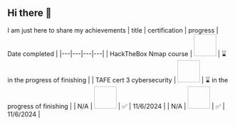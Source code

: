 ## Hi there 👋
I am just here to share my achievements
| title | certification | progress | Date completed |
|---|---|---|---|
| HackTheBox Nmap course | <img src=" " width="50" height="50"> | ⌛ in the progress of finishing |
| TAFE cert 3 cybersecurity | <img src=" " width="50" height="50"> | ⌛ in the progress of finishing |
| N/A | <img src=" " width="50" height="50"> | ✅ | 11/6/2024 |
| N/A | <img src=" " width="50" height="50"> | ✅ | 11/6/2024 |
